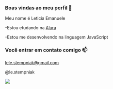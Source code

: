 ### Boas vindas ao meu perfil 💙

Meu nome é Leticia Emanuele 

-Estou etudando na [Alura](https://www.alura.com.br)

-Estou me desenvolvendo na linguagem JavaScript

### Você entrar em contato comigo 📫

lele.stempniak@gmail.com

@le.stempniak

![](https://media.tenor.com/5_t6Obz_CloAAAAM/koobifans-jungkook-live.gif)
